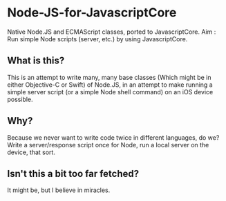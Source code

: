 # Node-JS-for-JavascriptCore
Native Node.JS and ECMAScript classes, ported to JavascriptCore. Aim : Run simple Node scripts (server, etc.) by using JavascriptCore.

## What is this?
This is an attempt to write many, many base classes (Which might be in either Objective-C or Swift) of Node.JS, in an attempt to make running a simple server script (or a simple Node shell command) on an iOS device possible.

## Why?
Because we never want to write code twice in different languages, do we?
Write a server/response script once for Node, run a local server on the device, that sort.

## Isn't this a bit too far fetched?
It might be, but I believe in miracles.
